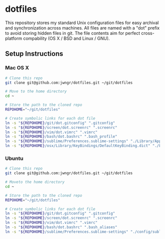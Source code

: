 # dotfiles

This repository stores my standard Unix configuration files for easy
archival and synchronization across machines.  All files are named
with a "dot" prefix to avoid storing hidden files in git.  The file
contents aim for perfect cross-platform compability (OS X / BSD and Linux / GNU).

## Setup Instructions

### Mac OS X

```bash
# Clone this repo
git clone git@github.com:jwngr/dotfiles.git ~/git/dotfiles

# Move to the home directory
cd ~

# Store the path to the cloned repo
REPOHOME="~/git/dotfiles"

# Create symbolic links for each dot file
ln -s "${REPOHOME}/git/dot.gitconfig" ".gitconfig"
ln -s "${REPOHOME}/screen/dot.screenrc" ".screenrc"
ln -s "${REPOHOME}/vim/dot.vimrc" ".vimrc"
ln -s "${REPOHOME}/bash/dot.bashrc" ".bash_profile"
ln -s "${REPOHOME}/sublime/Preferences.sublime-settings" "./Library/Application Support/Sublime Text 3/Packages/User/Preferences.sublime-settings"
ln -s "${REPOHOME}/osx/Library/KeyBindings/DefaultKeyBinding.dict" "./Library/KeyBindings/DefaultKeyBinding.dict"
```

### Ubuntu

```bash
# Clone this repo
git clone git@github.com:jwngr/dotfiles.git ~/git/dotfiles

# Moveto the home directory
cd ~

# Store the path to the cloned repo
REPOHOME="~/git/dotfiles"

# Create symbolic links for each dot file
ln -s "${REPOHOME}/git/dot.gitconfig" ".gitconfig"
ln -s "${REPOHOME}/screen/dot.screenrc" ".screenrc"
ln -s "${REPOHOME}/vim/dot.vimrc" ".vimrc"
ln -s "${REPOHOME}/bash/dot.bashrc" ".bash_aliases"
ln -s "${REPOHOME}/sublime/Preferences.sublime-settings" "./config/sublime-text-3/Packages/User/Preferences.sublime-settings"
```
